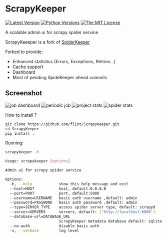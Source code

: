 # ScrapyKeeper

[![Latest Version](http://img.shields.io/pypi/v/SpiderKeeper.svg)](https://pypi.python.org/pypi/SpiderKeeper)
[![Python Versions](http://img.shields.io/pypi/pyversions/SpiderKeeper.svg)](https://pypi.python.org/pypi/SpiderKeeper)
[![The MIT License](http://img.shields.io/badge/license-MIT-blue.svg)](https://github.com/DormyMo/SpiderKeeper/blob/master/LICENSE)
   
A scalable admin ui for scrapy spider service 

ScrapyKeeeper is a fork of [SpiderKeeper](https://github.com/DormyMo/SpiderKeeper)

Forked to provide:
  - Enhanced statistics (Errors, Exceptions, Retries...)
  - Cache support
  - Dashboard
  - Most of pending SpideKeeper ahead commits

## Screenshot
![job dashboard](https://raw.githubusercontent.com/fliot/ScrapyKeeper/master/screenshot/screenshot_1.png)
![periodic job](https://raw.githubusercontent.com/fliot/ScrapyKeeper/master/screenshot/screenshot_2.1.png)
![project stats](https://raw.githubusercontent.com/fliot/ScrapyKeeper/master/screenshot/screenshot_3.png)
![spider stats](https://raw.githubusercontent.com/fliot/ScrapyKeeper/master/screenshot/screenshot_4.png)

How to install ?
```sh
git clone https://github.com/fliot/ScrapyKeeper.git
cd ScrapyKeeper
pip install .
```

Running:
```sh
scrapykeeper -h

Usage: scrapykeeper [options]

Admin ui for scrapy spider service

Options:
  -h, --help            show this help message and exit
  --host=HOST           host, default:0.0.0.0
  --port=PORT           port, default:5000
  --username=USERNAME   basic auth username ,default: admin
  --password=PASSWORD   basic auth password ,default: admin
  --type=SERVER_TYPE    access spider server type, default: scrapyd
  --server=SERVERS      servers, default: ['http://localhost:6800']
  --database-url=DATABASE_URL
                        ScrapyKeeper metadata database default: sqlite://./ScrapyKeeper.db
  --no-auth             disable basic auth
  -v, --verbose         log level
```
